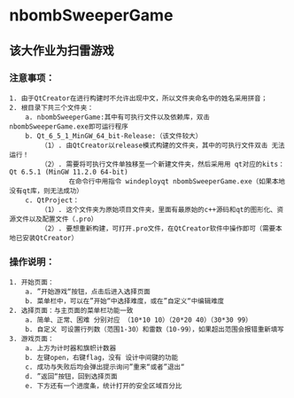 # nbombSweeperGame
## 该大作业为扫雷游戏
### 注意事项：
	1. 由于QtCreator在进行构建时不允许出现中文，所以文件夹命名中的姓名采用拼音；
	2. 根目录下共三个文件夹：
		a. nbombSweeperGame:其中有可执行文件以及依赖库，双击nbombSweeperGame.exe即可运行程序
		b. Qt_6_5_1_MinGW_64_bit-Release:（该文件较大）
			（1）. 由QtCreator以release模式构建的文件夹，其中的可执行文件双击 无法 运行！
			（2）. 需要将可执行文件单独移至一个新建文件夹，然后采用用 qt对应的kits：Qt 6.5.1 (MinGW 11.2.0 64-bit) 
			       在命令行中用指令 windeployqt nbombSweeperGame.exe（如果本地没有qt库，则无法成功）
		c. QtProject：
			（1）. 这个文件夹为原始项目文件夹，里面有最原始的c++源码和qt的图形化、资源文件以及配置文件（.pro）
			（2）. 要想重新构建，可打开.pro文件，在QtCreator软件中操作即可（需要本地已安装QtCreator）
### 操作说明：
	1. 开始页面：
		a. ”开始游戏“按钮，点击后进入选择页面
		b. 菜单栏中，可以在”开始“中选择难度，或在”自定义“中编辑难度
	2. 选择页面：与主页面的菜单栏功能一致
		a. 简单、正常、困难 分别对应 （10*10 10）（20*20 40）（30*30 99）
		b. 自定义 可设置行列数（范围1-30）和雷数（10-99），如果超出范围会报错重新填写
	3. 游戏页面：
		a. 上方为计时器和旗帜计数器
		b. 左键open，右键flag，没有 设计中间键的功能
		c. 成功与失败后均会弹出提示询问”重来“或者”退出“
		d. ”返回“按钮，回到选择页面
		e. 下方还有一个进度条，统计打开的安全区域百分比
